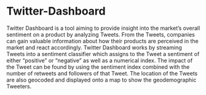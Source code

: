 Twitter-Dashboard
=================

Twitter Dashboard is a tool aiming to provide insight into the market’s overall sentiment on a product by analyzing Tweets. From the Tweets, companies can gain valuable information about how their products are perceived in the market and react accordingly. Twitter Dashboard works by streaming Tweets into a sentiment classifier which assigns to the Tweet a sentiment of either “positive” or “negative” as well as a numerical index. The impact of the Tweet can be found by using the sentiment index combined with the number of retweets and followers of that Tweet. The location of the Tweets are also geocoded and displayed onto a map to show the geodemographic Tweeters.
